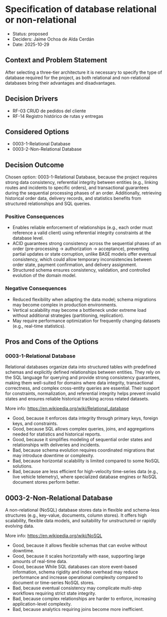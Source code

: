 # Specification of database relational or non-relational

* Status: proposed
* Deciders: Jaime Ochoa de Alda Cerdán
* Date: 2025-10-29

## Context and Problem Statement

After selecting a three-tier architecture it is necessary to specify the type of database required for the project, as both relational and non-relational databases bring their advantages and disadvantages.

## Decision Drivers

* RF-03 CRUD de pedidos del cliente
* RF-14 Registro histórico de rutas y entregas

## Considered Options

* 0003-1-Relational Database
* 0003-2-Non-Relational Database

## Decision Outcome

Chosen option: 0003-1-Relational Database, because the project requires strong data consistency, referential integrity between entities (e.g., linking routes and incidents to specific orders), and transactional guarantees during the sequential processing phases of an order. Additionally, retrieving historical order data, delivery records, and statistics benefits from structured relationships and SQL queries.

### Positive Consequences

* Enables reliable enforcement of relationships (e.g., each order must reference a valid client) using referential integrity constraints at the database level.
* ACID guarantees strong consistency across the sequential phases of an order (pre-processing → authorization → acceptance), preventing partial updates or state corruption, unlike BASE models offer eventual consistency, which could allow temporary inconsistencies between order state, payment confirmation, and delivery assignment.
* Structured schema ensures consistency, validation, and controlled evolution of the domain model.


### Negative Consequences

* Reduced flexibility when adapting the data model; schema migrations may become complex in production environments.
* Vertical scalability may become a bottleneck under extreme load without additional strategies (partitioning, replication).
* May require performance optimization for frequently changing datasets (e.g., real-time statistics).

## Pros and Cons of the Options

### 0003-1-Relational Database

Relational databases organize data into structured tables with predefined schemas and explicitly defined relationships between entities. They rely on the SQL language for querying and provide strong consistency guarantees, making them well-suited for domains where data integrity, transactional correctness, and complex cross-entity queries are essential. Their support for constraints, normalization, and referential integrity helps prevent invalid states and ensures reliable historical tracking across related datasets.

More info: https://en.wikipedia.org/wiki/Relational_database

* Good, because it enforces data integrity through primary keys, foreign keys, and constraints.
* Good, because SQL allows complex queries, joins, and aggregations needed for statistics and historical reports.
* Good, because it simplifies modeling of sequential order states and relationships with deliveries and incidents.
* Bad, because schema evolution requires coordinated migrations that may introduce downtime or complexity.
* Bad, because horizontal scalability is limited compared to some NoSQL solutions.
* Bad, because are less efficient for high-velocity time-series data (e.g., live vehicle telemetry), where specialized database engines or NoSQL document stores perform better.

## 0003-2-Non-Relational Database

A non-relational (NoSQL) database stores data in flexible and schema-less structures (e.g., key-value, documents, column stores). It offers high scalability, flexible data models, and suitability for unstructured or rapidly evolving data.

More info: https://en.wikipedia.org/wiki/NoSQL

* Good, because it allows flexible schemas that can evolve without downtime.
* Good, because it scales horizontally with ease, supporting large amounts of real-time data.
* Good, because While SQL databases can store event-based information, schema rigidity and index overhead may reduce performance and increase operational complexity compared to document or time-series NoSQL stores.
* Bad, because eventual consistency may complicate multi-step workflows requiring strict state integrity.
* Bad, because complex relationships are harder to enforce, increasing application-level complexity.
* Bad, because analytics requiring joins become more inefficient.
